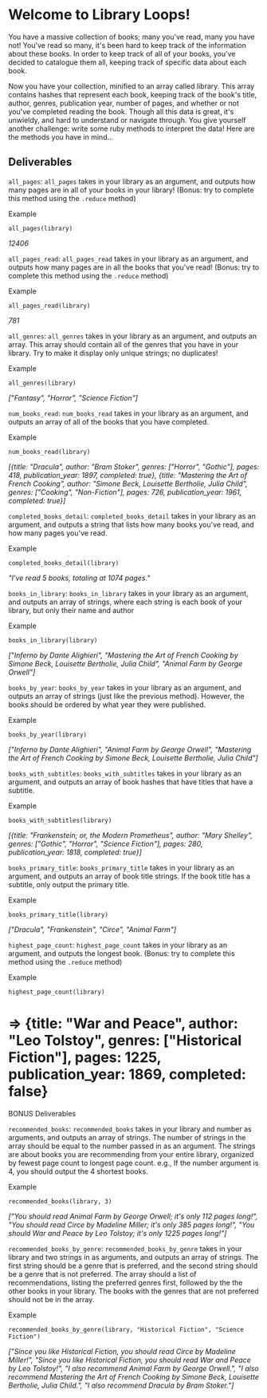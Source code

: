 # Welcome to Library Loops!

You have a massive collection of books; many you've read, many you have not! You've read so many, it's been hard to keep track of the information about these books. In order to keep track of all of your books, you've decided to catalogue them all, keeping track of specific data about each book.

Now you have your collection, minified to an array called library. This array contains hashes that represent each book, keeping track of the book's title, author, genres, publication year, number of pages, and whether or not you've completed reading the book. Though all this data is great, it's unwieldy, and hard to understand or navigate through. You give yourself another challenge: write some ruby methods to interpret the data! Here are the methods you have in mind...

## Deliverables

`all_pages`: `all_pages` takes in your library as an argument, and outputs how many pages are in all of your books in your library! (Bonus: try to complete this method using the `.reduce` method)

Example

`all_pages(library)`

_12406_


`all_pages_read`: `all_pages_read` takes in your library as an argument, and outputs how many pages are in all the books that you've read! (Bonus: try to complete this method using the `.reduce` method)

Example

`all_pages_read(library)`

_781_


`all_genres`: `all_genres` takes in your library as an argument, and outputs an array. This array should contain all of the genres that you have in your library. Try to make it display only unique strings; no duplicates!

Example

`all_genres(library)`

_["Fantasy", "Horror", "Science Fiction"]_


`num_books_read`: `num_books_read` takes in your library as an argument, and outputs an array of all of the books that you have completed.

Example

`num_books_read(library)`

_[{title: "Dracula", author: "Bram Stoker", genres: ["Horror", "Gothic"], pages: 418, publication_year: 1897, completed: true}, {title: "Mastering the Art of French Cooking", author: "Simone Beck, Louisette Bertholie, Julia Child", genres: ["Cooking", "Non-Fiction"], pages: 726, publication_year: 1961, completed: true}]_


`completed_books_detail`: `completed_books_detail` takes in your library as an argument, and outputs a string that lists how many books you've read, and how many pages you've read.

Example

`completed_books_detail(library)`

_"I've read 5 books, totaling at 1074 pages."_


`books_in_library`: `books_in_library` takes in your library as an argument, and outputs an array of strings, where each string is each book of your library, but only their name and author

Example

`books_in_library(library)`

_["Inferno by Dante Alighieri", "Mastering the Art of French Cooking by Simone Beck, Louisette Bertholie, Julia Child", "Animal Farm by George Orwell"]_


`books_by_year`: `books_by_year` takes in your library as an argument, and outputs an array of strings (just like the previous method). However, the books should be ordered by what year they were published.

Example

`books_by_year(library)`

_["Inferno by Dante Alighieri", "Animal Farm by George Orwell", "Mastering the Art of French Cooking by Simone Beck, Louisette Bertholie, Julia Child"]_


`books_with_subtitles`: `books_with_subtitles` takes in your library as an argument, and outputs an array of book hashes that have titles that have a subtitle.

Example

`books_with_subtitles(library)`

_[{title: "Frankenstein; or, the Modern Prometheus", author: "Mary Shelley", genres: ["Gothic", "Horror", "Science Fiction"], pages: 280, publication_year: 1818, completed: true}]_


`books_primary_title`: `books_primary_title` takes in your library as an argument, and outputs an array of book title strings. If the book title has a subtitle, only output the primary title.

Example

`books_primary_title(library)`

_["Dracula", "Frankenstein", "Circe", "Animal Farm"]_


`highest_page_count`: `highest_page_count` takes in your library as an argument, and outputs the longest book. (Bonus: try to complete this method using the `.reduce` method)

Example

`highest_page_count(library)`

# => {title: "War and Peace", author: "Leo Tolstoy", genres: ["Historical Fiction"], pages: 1225, publication_year: 1869, completed: false}



BONUS Deliverables

`recommended_books`: `recommended_books` takes in your library and number as arguments, and outputs an array of strings. The number of strings in the array should be equal to the number passed in as an argument. The strings are about books you are recommending from your entire library, organized by fewest page count to longest page count. e.g., If the number argument is 4, you should output the 4 shortest books.

Example

`recommended_books(library, 3)`

_["You should read Animal Farm by George Orwell; it's only 112 pages long!", "You should read Circe by Madeline Miller; it's only 385 pages long!", "You should War and Peace by Leo Tolstoy; it's only 1225 pages long!"]_


`recommended_books_by_genre`: `recommended_books_by_genre` takes in your library and two strings in as arguments, and outputs an array of strings. The first string should be a genre that is preferred, and the second string should be a genre that is not preferred. The array should a list of recommendations, listing the preferred genres first, followed by the the other books in your library. The books with the genres that are not preferred should not be in the array.

Example

`recommended_books_by_genre(library, "Historical Fiction", "Science Fiction")`

_["Since you like Historical Fiction, you should read Circe by Madeline Miller!", "Since you like Historical Fiction, you should read War and Peace by Leo Tolstoy!", "I also recommend Animal Farm by George Orwell.", "I also recommend Mastering the Art of French Cooking by Simone Beck, Louisette Bertholie, Julia Child.", "I also recommend Dracula by Bram Stoker."]_
